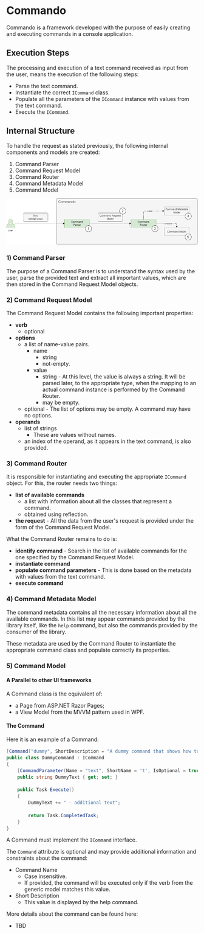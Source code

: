# Commando

Commando is a framework developed with the purpose of easily creating and executing commands in a console application.

## Execution Steps

The processing and execution of a text command received as input from the user, means the execution of the following steps:

- Parse the text command.
- Instantiate the correct `ICommand` class.
- Populate all the parameters of the `ICommand` instance with values from the text command.
- Execute the `ICommand`.

## Internal Structure

To handle the request as stated previously, the following internal components and models are created:

1) Command Parser
2) Command Request Model
3) Command Router
4) Command Metadata Model
5) Command Model

![Internal Structure](internal-structure.drawio.png)

### 1) Command Parser

The purpose of a Command Parser is to understand the syntax used by the user, parse the provided text and extract all important values, which are then stored in the Command Request Model objects.

### 2) Command Request Model

The Command Request Model contains the following important properties:

- **verb**
  - optional
- **options**
  - a list of name-value pairs.
    - name
      - string
      - not-empty.
    - value
      - string - At this level, the value is always a string. It will be parsed later, to the appropriate type, when the mapping to an actual command instance is performed by the Command Router.
      - may be empty.
  - optional - The list of options may be empty. A command may have no options.
- **operands**
  - list of strings
    - These are values without names.
  - an index of the operand, as it appears in the text command, is also provided.

### 3) Command Router

It is responsible for instantiating and executing the appropriate `ICommand` object. For this, the router needs two things:

- **list of available commands**
  - a list with information about all the classes that represent a command.
  - obtained using reflection.
- **the request** - All the data from the user's request is provided under the form of the Command Request Model.

What the Command Router remains to do is:

- **identify command** - Search in the list of available commands for the one specified by the Command Request Model.
- **instantiate command**
- **populate command parameters** -  This is done based on the metadata with values from the text command.
- **execute command**

### 4) Command Metadata Model

The command metadata contains all the necessary information about all the available commands. In this list may appear commands provided by the library itself, like the `help` command, but also the commands provided by the consumer of the library.

These metadata are used by the Command Router to instantiate the appropriate command class and populate correctly its properties.

### 5) Command Model

#### A Parallel to other UI frameworks

A Command class is the equivalent of:

- a Page from ASP.NET Razor Pages;
- a View Model from the MVVM pattern used in WPF.

#### The Command

Here it is an example of a Command:

```c#
[Command("dummy", ShortDescription = "A dummy command that shows how to use Commando.")]
public class DummyCommand : ICommand
{
    [CommandParameter(Name = "text", ShortName = 't', IsOptional = true)]
    public string DummyText { get; set; }

    public Task Execute()
    {
        DummyText += " - additional text";

        return Task.CompletedTask;
    }
}
```

A Command must implement the `ICommand` interface.

The `Command` attribute is optional and may provide additional information and constraints about the command:

- Command Name
  - Case insensitive.
  - If provided, the command will be executed only if the verb from the generic model matches this value.
- Short Description
  - This value is displayed by the help command.

More details about the command can be found here:

- TBD